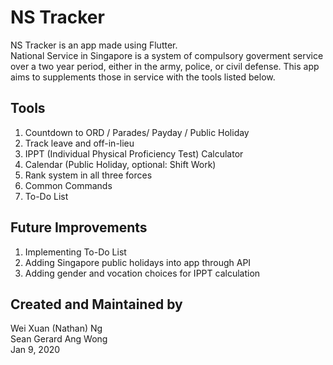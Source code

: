 # NS Tracker

NS Tracker is an app made using Flutter.\
National Service in Singapore is a system of compulsory goverment service over a two year period, either in the army, police, or civil defense.
This app aims to supplements those in service with the tools listed below.

## Tools
1. Countdown to ORD / Parades/  Payday / Public Holiday
2. Track leave and off-in-lieu
3. IPPT (Individual Physical Proficiency Test) Calculator
4. Calendar (Public Holiday, optional: Shift Work)
5. Rank system in all three forces
6. Common Commands
7. To-Do List

## Future Improvements
1. Implementing To-Do List
2. Adding Singapore public holidays into app through API
3. Adding gender and vocation choices for IPPT calculation

## Created and Maintained by
Wei Xuan (Nathan) Ng\
Sean Gerard Ang Wong\
Jan 9, 2020
